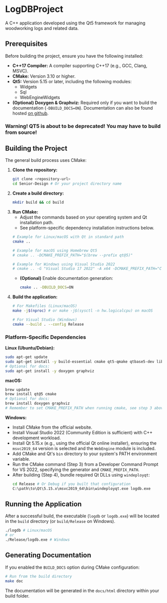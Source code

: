 # LogDBProject

A C++ application developed using the Qt5 framework for managing woodworking logs and related data.

## Prerequisites

Before building the project, ensure you have the following installed:

*   **C++17 Compiler:** A compiler supporting C++17 (e.g., GCC, Clang, MSVC).
*   **CMake:** Version 3.10 or higher.
*   **Qt5:** Version 5.15 or later, including the following modules:
    *   Widgets
    *   Sql
    *   WebEngineWidgets
*   **(Optional) Doxygen & Graphviz:** Required only if you want to build the documentation (`-DBUILD_DOCS=ON`). Documentation can also be found hosted [on github](https://thelenlucas.github.io/Senior-Design/).

### Warning! QT5 is about to be deprecated! You may have to build from source!

## Building the Project

The general build process uses CMake:

1.  **Clone the repository:**
    ```bash
    git clone <repository-url>
    cd Senior-Design # Or your project directory name
    ```
2.  **Create a build directory:**
    ```bash
    mkdir build && cd build
    ```
3.  **Run CMake:**
    *   Adjust the commands based on your operating system and Qt installation path.
    *   See platform-specific dependency installation instructions below.
    ```bash
    # Example for Linux/macOS with Qt in standard path
    cmake ..

    # Example for macOS using Homebrew Qt5
    # cmake .. -DCMAKE_PREFIX_PATH="$(brew --prefix qt@5)"

    # Example for Windows using Visual Studio 2022
    # cmake .. -G "Visual Studio 17 2022" -A x64 -DCMAKE_PREFIX_PATH="C:/path/to/Qt/5.15.x/msvc2019_64"
    ```
    *   **(Optional)** Enable documentation generation:
        ```bash
        cmake .. -DBUILD_DOCS=ON
        ```
4.  **Build the application:**
    ```bash
    # For Makefiles (Linux/macOS)
    make -j$(nproc) # or make -j$(sysctl -n hw.logicalcpu) on macOS

    # For Visual Studio (Windows)
    cmake --build . --config Release
    ```

### Platform-Specific Dependencies

**Linux (Ubuntu/Debian):**
```bash
sudo apt-get update
sudo apt-get install -y build-essential cmake qt5-qmake qtbase5-dev libqt5webkit5-dev qtwebengine5-dev
# Optional for docs:
sudo apt-get install -y doxygen graphviz
```

**macOS:**
```bash
brew update
brew install qt@5 cmake
# Optional for docs:
brew install doxygen graphviz
# Remember to set CMAKE_PREFIX_PATH when running cmake, see step 3 above.
```

**Windows:**
*   Install CMake from the official website.
*   Install Visual Studio 2022 (Community Edition is sufficient) with C++ development workload.
*   Install Qt 5.15.x (e.g., using the official Qt online installer), ensuring the `msvc2019_64` version is selected and the `WebEngine` module is included.
*   Add CMake and Qt's `bin` directory to your system's PATH environment variable.
*   Run the CMake command (Step 3) from a Developer Command Prompt for VS 2022, specifying the generator and `CMAKE_PREFIX_PATH`.
*   After building (Step 4), bundle required Qt DLLs using `windeployqt`:
    ```bash
    cd Release # Or Debug if you built that configuration
    C:\path\to\Qt\5.15.x\msvc2019_64\bin\windeployqt.exe logdb.exe
    ```

## Running the Application

After a successful build, the executable (`logdb` or `logdb.exe`) will be located in the `build` directory (or `build/Release` on Windows).

```bash
./logdb # Linux/macOS
# or
./Release/logdb.exe # Windows
```

## Generating Documentation

If you enabled the `BUILD_DOCS` option during CMake configuration:

```bash
# Run from the build directory
make doc
```
The documentation will be generated in the `docs/html` directory within your build folder.
